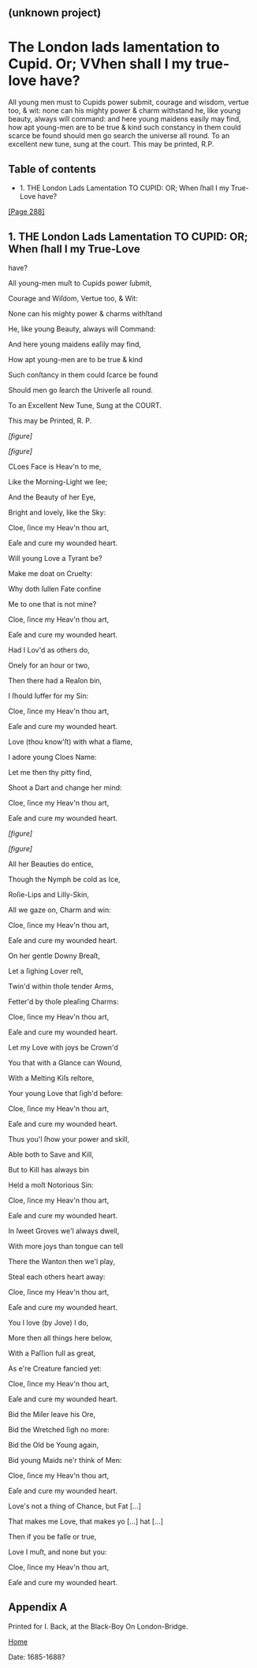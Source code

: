 ## (unknown project)

# The London lads lamentation to Cupid. Or; VVhen shall I my true-love have?
All young men must to Cupids power submit, courage and wisdom, vertue too, &
wit: none can his mighty power & charm withstand he, like young beauty, always
will command: and here young maidens easily may find, how apt young-men are to
be true & kind such constancy in them could scarce be found should men go
search the universe all round. To an excellent new tune, sung at the court.
This may be printed, R.P.

## Table of contents

  * 1\. THE London Lads Lamentation TO CUPID: OR; When ſhall I my True-Love have?

[[Page 288]](http://eebo.chadwyck.com/downloadtiff?vid=183437&page=1)

## 1\. THE London Lads Lamentation TO CUPID: OR; When ſhall I my True-Love
have?

All young-men muſt to Cupids power ſubmit,

Courage and Wiſdom, Vertue too, & Wit:

None can his mighty power & charms withſtand

He, like young Beauty, always will Command:

And here young maidens eaſily may find,

How apt young-men are to be true & kind

Such conſtancy in them could ſcarce be found

Should men go ſearch the Univerſe all round.

To an Excellent New Tune, Sung at the COURT.

This may be Printed, R. P.

_[figure]_

_[figure]_

CLoes Face is Heav'n to me,

Like the Morning-Light we ſee;

And the Beauty of her Eye,

Bright and lovely, like the Sky:

Cloe, ſince my Heav'n thou art,

Eaſe and cure my wounded heart.

Will young Love a Tyrant be?

Make me doat on Cruelty:

Why doth ſullen Fate confine

Me to one that is not mine?

Cloe, ſince my Heav'n thou art,

Eaſe and cure my wounded heart.

Had I Lov'd as others do,

Onely for an hour or two,

Then there had a Reaſon bin,

I ſhould ſuffer for my Sin:

Cloe, ſince my Heav'n thou art,

Eaſe and cure my wounded heart.

Love (thou know'ſt) with what a flame,

I adore young Cloes Name:

Let me then thy pitty find,

Shoot a Dart and change her mind:

Cloe, ſince my Heav'n thou art,

Eaſe and cure my wounded heart.

_[figure]_

_[figure]_

All her Beauties do entice,

Though the Nymph be cold as Ice,

Roſie-Lips and Lilly-Skin,

All we gaze on, Charm and win:

Cloe, ſince my Heav'n thou art,

Eaſe and cure my wounded heart.

On her gentle Downy Breaſt,

Let a ſighing Lover reſt,

Twin'd within thoſe tender Arms,

Fetter'd by thoſe pleaſing Charms:

Cloe, ſince my Heav'n thou art,

Eaſe and cure my wounded heart.

Let my Love with joys be Crown'd

You that with a Glance can Wound,

With a Melting Kiſs reſtore,

Your young Love that ſigh'd before:

Cloe, ſince my Heav'n thou art,

Eaſe and cure my wounded heart.

Thus you'l ſhow your power and skill,

Able both to Save and Kill,

But to Kill has always bin

Held a moſt Notorious Sin:

Cloe, ſince my Heav'n thou art,

Eaſe and cure my wounded heart.

In ſweet Groves we'l always dwell,

With more joys than tongue can tell

There the Wanton then we'l play,

Steal each others heart away:

Cloe, ſince my Heav'n thou art,

Eaſe and cure my wounded heart.

You I love (by Jove) I do,

More then all things here below,

With a Paſſion full as great,

As e're Creature fancied yet:

Cloe, ſince my Heav'n thou art,

Eaſe and cure my wounded heart.

Bid the Miſer leave his Ore,

Bid the Wretched ſigh no more:

Bid the Old be Young again,

Bid young Maids ne'r think of Men:

Cloe, ſince my Heav'n thou art,

Eaſe and cure my wounded heart.

Love's not a thing of Chance, but Fat [...]

That makes me Love, that makes yo [...] hat [...]

Then if you be falſe or true,

Love I muſt, and none but you:

Cloe, ſince my Heav'n thou art,

Eaſe and cure my wounded heart.

## Appendix A

Printed for I. Back, at the Black-Boy On London-Bridge.

[Home](/)

Date: 1685-1688?  

